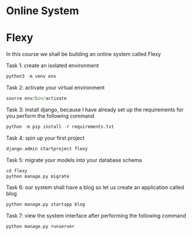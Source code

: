 # Online System
# Flexy
In this course we shall be building an online system called Flexy

Task 1:
create an isolated environment
```python
python3 -m venv env
```
Task 2:
activate your virtual environment
```python
source env/bin/activate
```

Task 3:
install django, because I have already set up the requirements for you
perform the following command
```python
python -m pip install -r requirements.txt
```

Task 4:
spin up your first project
```python
django-admin startproject flexy
```

Task 5:
migrate your models into your database schema
```python
cd flexy
python manage.py migrate 
```

Task 6:
our system shall have a blog so let us create an application called blog
```python
python manage.py startapp blog
```

Task 7:
view the system interface after performing the following command
```python
python manage.py runserver
```
